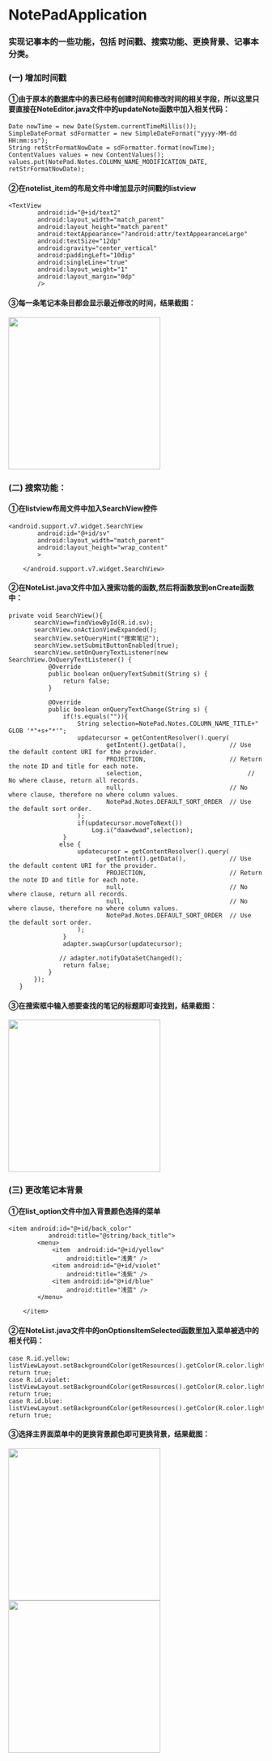 # NotePadApplication  
### 实现记事本的一些功能，包括 时间戳、搜索功能、更换背景、记事本分类。  
### (一) 增加时间戳  
#### ①由于原本的数据库中的表已经有创建时间和修改时间的相关字段，所以这里只要直接在NoteEditor.java文件中的updateNote函数中加入相关代码：  
```
Date nowTime = new Date(System.currentTimeMillis());
SimpleDateFormat sdFormatter = new SimpleDateFormat("yyyy-MM-dd HH:mm:ss");
String retStrFormatNowDate = sdFormatter.format(nowTime);
ContentValues values = new ContentValues();
values.put(NotePad.Notes.COLUMN_NAME_MODIFICATION_DATE, retStrFormatNowDate);
```
#### ②在notelist_item的布局文件中增加显示时间戳的listview  
```
<TextView
        android:id="@+id/text2"
        android:layout_width="match_parent"
        android:layout_height="match_parent"
        android:textAppearance="?android:attr/textAppearanceLarge"
        android:textSize="12dp"
        android:gravity="center_vertical"
        android:paddingLeft="10dip"
        android:singleLine="true"
        android:layout_weight="1"
        android:layout_margin="0dp"
        />
```
#### ③每一条笔记本条目都会显示最近修改的时间，结果截图：  
<img src="https://github.com/2017023633/image/blob/master/image/1.png" width="300" />   
  
### (二) 搜索功能：  
#### ①在listview布局文件中加入SearchView控件  
```
<android.support.v7.widget.SearchView
        android:id="@+id/sv"
        android:layout_width="match_parent"
        android:layout_height="wrap_content"
        >

    </android.support.v7.widget.SearchView>
 ```
 #### ②在NoteList.java文件中加入搜索功能的函数,然后将函数放到onCreate函数中：  
 ```
 private void SearchView(){
        searchView=findViewById(R.id.sv);
        searchView.onActionViewExpanded();
        searchView.setQueryHint("搜索笔记");
        searchView.setSubmitButtonEnabled(true);
        searchView.setOnQueryTextListener(new SearchView.OnQueryTextListener() {
            @Override
            public boolean onQueryTextSubmit(String s) {
                return false;
            }

            @Override
            public boolean onQueryTextChange(String s) {
                if(!s.equals("")){
                    String selection=NotePad.Notes.COLUMN_NAME_TITLE+" GLOB '*"+s+"*'";
                    updatecursor = getContentResolver().query(
                            getIntent().getData(),            // Use the default content URI for the provider.
                            PROJECTION,                       // Return the note ID and title for each note.
                            selection,                             // No where clause, return all records.
                            null,                             // No where clause, therefore no where column values.
                            NotePad.Notes.DEFAULT_SORT_ORDER  // Use the default sort order.
                    );
                    if(updatecursor.moveToNext())
                        Log.i("daawdwad",selection);
                }
               else {
                    updatecursor = getContentResolver().query(
                            getIntent().getData(),            // Use the default content URI for the provider.
                            PROJECTION,                       // Return the note ID and title for each note.
                            null,                             // No where clause, return all records.
                            null,                             // No where clause, therefore no where column values.
                            NotePad.Notes.DEFAULT_SORT_ORDER  // Use the default sort order.
                    );
                }
                adapter.swapCursor(updatecursor);

               // adapter.notifyDataSetChanged();
                return false;
            }
        });
    }
  ```
  #### ③在搜索框中输入想要查找的笔记的标题即可查找到，结果截图：  
  <img src="https://github.com/2017023633/image/blob/master/image/2.png" width="300" />  
  
### (三) 更改笔记本背景    
#### ①在list_option文件中加入背景颜色选择的菜单  
```
<item android:id="@+id/back_color"
           android:title="@string/back_title">
        <menu>
            <item  android:id="@+id/yellow"
                android:title="浅黄" />
            <item android:id="@+id/violet"
                android:title="浅紫" />
            <item android:id="@+id/blue"
                android:title="浅蓝" />
        </menu>

    </item>
```
#### ②在NoteList.java文件中的onOptionsItemSelected函数里加入菜单被选中的相关代码：  
```
case R.id.yellow:
listViewLayout.setBackgroundColor(getResources().getColor(R.color.lightYellow));
return true;
case R.id.violet:
listViewLayout.setBackgroundColor(getResources().getColor(R.color.lightViolet));
return true;
case R.id.blue:
listViewLayout.setBackgroundColor(getResources().getColor(R.color.lightBlue));
return true;
```
#### ③选择主界面菜单中的更换背景颜色即可更换背景，结果截图：  
<img src="https://github.com/2017023633/image/blob/master/image/3.png" width="300" />  
<img src="https://github.com/2017023633/image/blob/master/image/4.png" width="300" />  

